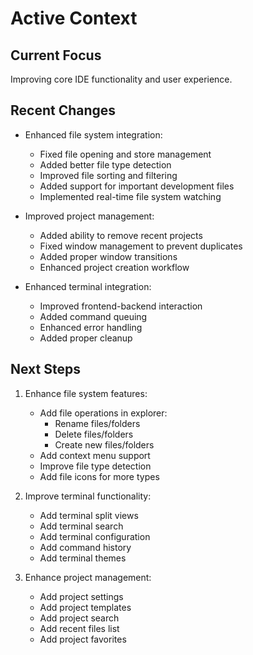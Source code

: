 # Active Context

## Current Focus
Improving core IDE functionality and user experience.

## Recent Changes
- Enhanced file system integration:
  - Fixed file opening and store management
  - Added better file type detection
  - Improved file sorting and filtering
  - Added support for important development files
  - Implemented real-time file system watching

- Improved project management:
  - Added ability to remove recent projects
  - Fixed window management to prevent duplicates
  - Added proper window transitions
  - Enhanced project creation workflow

- Enhanced terminal integration:
  - Improved frontend-backend interaction
  - Added command queuing
  - Enhanced error handling
  - Added proper cleanup

## Next Steps
1. Enhance file system features:
   - Add file operations in explorer:
     * Rename files/folders
     * Delete files/folders
     * Create new files/folders
   - Add context menu support
   - Improve file type detection
   - Add file icons for more types

2. Improve terminal functionality:
   - Add terminal split views
   - Add terminal search
   - Add terminal configuration
   - Add command history
   - Add terminal themes

3. Enhance project management:
   - Add project settings
   - Add project templates
   - Add project search
   - Add recent files list
   - Add project favorites
